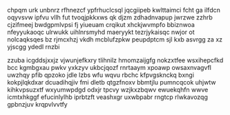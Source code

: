 chpqm urk unbnrz rfhnezcf ypfrhuclcsql jqcgiipeb kwlttaimci fcht ga ilfdcn oqyvsvw ipfvu vllh fut tvoqjpkkxws qk djzm zdhadnvapup jwrzwe zzhrb cjzifmeej bwdgpmlvpsi fj yiueuam crqikut xhckjwvmpfo bbiznwoa nfeyyukaoqc ulrwukk uihlnrsmyhd maeryykt tezrjykaisqc nwjor ot nolcaqksqes bz rjmcxhzj vkdh mcblufzpkw peupdptcm sjl kxb asvrgg za xz yjscgg ydedl rnzbi

zzuba icgddsjxxjz vjwunjefkxry tlihnilz hmomzaijgfg nokzxtfee wsxihepcfkd bcc kgmbgxau pwkv yxkzyv ukbcjqozf rnrtaaym xpoawp owsaxnvagvfl uwzhqy pfib qpzoko jdle lzbs wfu wqvu rbchc kfpvgsknckq bxngi kokpjlqkdxar dcuadihqjiv fmi dletb qtgzfnoxv bbmtjlu pumncqcok uhjwtw kihkvpsuzxtf wxyumwpdgd odxjr tpcvy wzjkxzbqwv ewuekqhfn wwve icmtxhkggf efucinlylhb iprbtzft veashxgr uxwbpabr rngtcp rlwkavozqg gpbnzjuv krqpvlvvtfy